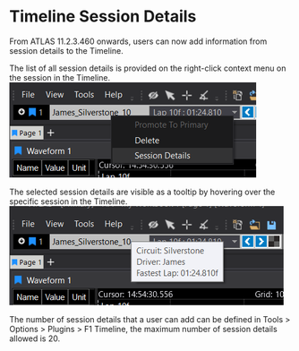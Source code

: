 # Timeline Session Details

From ATLAS 11.2.3.460 onwards, users can now add information from session details to the Timeline. 


The list of all session details is provided on the right-click context menu on the session in the Timeline. 
![timeline-contextmenu.png](assets%2Ftimeline-info%2Ftimeline-contextmenu.png)

The selected session details are visible as a tooltip by hovering over the specific session in the Timeline. 
![timeline-tooltip.png](assets%2Ftimeline-info%2Ftimeline-tooltip.png)

The number of session details that a user can add can be defined in Tools > Options > Plugins > F1 Timeline, the 
maximum number of session details allowed is 20. 


